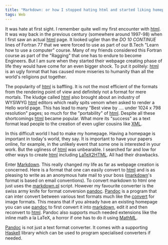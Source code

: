 ```yaml
---
title: "Markdown: or how I stopped hating html and started liking homepage creation"
tags: Web
---
```


It was hate at first sight. I remember quite well my first encounter
with [html]. It was way back in the previous century (somewhere around
1997-98) when I first saw an actual [html] page. It looked uglier than
the *DO 10 CONTINUE* lines of Fortran 77 that we were forced to use as
part of our B.Tech "Learn how to use a computer" course. Many of my
friends considered this Fortran course as part of the "Ragging" that
one has to endure to become Engineers. But I am sure when they started
their webpage creating phase of life they would have come for an even
bigger shock. To put it politely: [html] is an ugly format that has
caused more miseries to humanity than all the world's religions put
together.

The popularity of [html] is baffling. It is not the most efficient of
the formats from the rendering point of view and definitely not a
format for mere mortals.  The kludge called [html] also brought about
an industry of WYSIWYG [html] editors which really spits venom when
asked to render a Hello world page. This has lead to many "Best view
by .... under 1024 x 798 resolution" pages; so much for the
"portability" of [html].  Despite all these shortcomings [html] became
popular. What more its "success" as a text format lead people to the
creation of even uglier cousins like [XML].

In this difficult world I had to make my homepage. Having a homepage
is important in today's world, they say. It is important to have your
papers online, for example, in the unlikely event that some one is
interested in your work. But the ugliness of [html] was unbearable.  I
searched far and low for other ways to create [html] including
[LaTeX2HTML]. All had their drawbacks.

Enter [Markdown]. This really changed my life as far as webpage
creation is concerned. Here is a format that one can easily convert to
[html] and is as pleasing to write as an anonymous hate mail to your
boss ([markdown]'s format is based on email conventions). To convert
markdown to html one just uses the [markdown.pl] script. However my
favourite converter is the swiss army knife for format conversion
[pandoc]. [Pandoc] is a program that can inter convert between various
text formats much like the [convert] for image formats. This means
that if you already have an existing homepage you can use [pandoc] to
first convert it into [markdown], edit it and then reconvert to
[html]. Pandoc also supports much needed extensions like the inline
math a la LaTeX, a horror if one has to do it using [MathML].

[Pandoc] is not just a text format converter. It comes with a
supporting [Haskell] library which can be used to program specialised
converters if needed.

[convert]: <http://www.imagemagick.org/script/convert.php>
             "ImageMagick convert"

[mathml]:  <http://www.w3.org/Math/>   "MathML"

[html]:	          <http://www.w3.org/TR/REC-html40/>
          "HTML Reference"
[xml]:            <http://www.w3.org/XML/>
          "XML Homepage"
[latex2html]:   <http://www.latex2html.org>
           "LaTeX to HTML homepage"
[markdown]:      <http://daringfireball.net/projects/markdown/>
           "Markdown homepage"
[markdown.pl]:  <http://daringfireball.net/projects/downloads/Markdown_1.0.1.zip>
           "Markdown.pl"

[pandoc]:       <http://johnmacfarlane.net/pandoc/>
           "Pandoc Homepage"
[haskell]:  <http://www.haskell.org> "Haskell Home"
